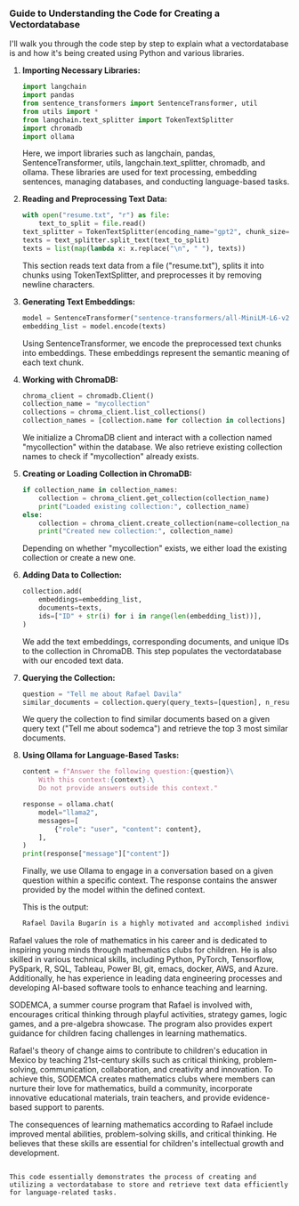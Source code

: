 ### Guide to Understanding the Code for Creating a Vectordatabase

I'll walk you through the code step by step to explain what a vectordatabase is and how it's being created using Python and various libraries.

1. **Importing Necessary Libraries:**
   ```python
   import langchain
   import pandas
   from sentence_transformers import SentenceTransformer, util
   from utils import *
   from langchain.text_splitter import TokenTextSplitter
   import chromadb
   import ollama
   ```

   Here, we import libraries such as langchain, pandas, SentenceTransformer, utils, langchain.text_splitter, chromadb, and ollama. These libraries are used for text processing, embedding sentences, managing databases, and conducting language-based tasks.

2. **Reading and Preprocessing Text Data:**
   ```python
   with open("resume.txt", "r") as file:
       text_to_split = file.read()
   text_splitter = TokenTextSplitter(encoding_name="gpt2", chunk_size=250, chunk_overlap=10)
   texts = text_splitter.split_text(text_to_split)
   texts = list(map(lambda x: x.replace("\n", " "), texts))
   ```

   This section reads text data from a file ("resume.txt"), splits it into chunks using TokenTextSplitter, and preprocesses it by removing newline characters.

3. **Generating Text Embeddings:**
   ```python
   model = SentenceTransformer("sentence-transformers/all-MiniLM-L6-v2")
   embedding_list = model.encode(texts)
   ```

   Using SentenceTransformer, we encode the preprocessed text chunks into embeddings. These embeddings represent the semantic meaning of each text chunk.

4. **Working with ChromaDB:**
   ```python
   chroma_client = chromadb.Client()
   collection_name = "mycollection"
   collections = chroma_client.list_collections()
   collection_names = [collection.name for collection in collections]
   ```

   We initialize a ChromaDB client and interact with a collection named "mycollection" within the database. We also retrieve existing collection names to check if "mycollection" already exists.

5. **Creating or Loading Collection in ChromaDB:**
   ```python
   if collection_name in collection_names:
       collection = chroma_client.get_collection(collection_name)
       print("Loaded existing collection:", collection_name)
   else:
       collection = chroma_client.create_collection(name=collection_name)
       print("Created new collection:", collection_name)
   ```

   Depending on whether "mycollection" exists, we either load the existing collection or create a new one.

6. **Adding Data to Collection:**
   ```python
   collection.add(
       embeddings=embedding_list,
       documents=texts,
       ids=["ID" + str(i) for i in range(len(embedding_list))],
   )
   ```

   We add the text embeddings, corresponding documents, and unique IDs to the collection in ChromaDB. This step populates the vectordatabase with our encoded text data.

7. **Querying the Collection:**
   ```python
   question = "Tell me about Rafael Davila"
   similar_documents = collection.query(query_texts=[question], n_results=3)
   ```

   We query the collection to find similar documents based on a given query text ("Tell me about sodemca") and retrieve the top 3 most similar documents.

8. **Using Ollama for Language-Based Tasks:**
   ```python
   content = f"Answer the following question:{question}\
       With this context:{context}.\
       Do not provide answers outside this context."

   response = ollama.chat(
       model="llama2",
       messages=[
           {"role": "user", "content": content},
       ],
   )
   print(response["message"]["content"])
   ```

   Finally, we use Ollama to engage in a conversation based on a given question within a specific context. The response contains the answer provided by the model within the defined context.

   This is the output:

   ```bash
   Rafael Davila Bugarín is a highly motivated and accomplished individual with a passion for mathematics and education. As a Fulbright-García Robles scholar, he will be pursuing his second master's degree in Data Science at Duke University in North Carolina. Rafael has also worked as a Research Assistant at the Duke Center for Research & Engineering of AI Technology in Education and as a Digital Transformation Officer at the Federal Telecommunications Institute Benito Juarez in Mexico City.

Rafael values the role of mathematics in his career and is dedicated to inspiring young minds through mathematics clubs for children. He is also skilled in various technical skills, including Python, PyTorch, Tensorflow, PySpark, R, SQL, Tableau, Power BI, git, emacs, docker, AWS, and Azure. Additionally, he has experience in leading data engineering processes and developing AI-based software tools to enhance teaching and learning.

SODEMCA, a summer course program that Rafael is involved with, encourages critical thinking through playful activities, strategy games, logic games, and a pre-algebra showcase. The program also provides expert guidance for children facing challenges in learning mathematics.

Rafael's theory of change aims to contribute to children's education in Mexico by teaching 21st-century skills such as critical thinking, problem-solving, communication, collaboration, and creativity and innovation. To achieve this, SODEMCA creates mathematics clubs where members can nurture their love for mathematics, build a community, incorporate innovative educational materials, train teachers, and provide evidence-based support to parents.

The consequences of learning mathematics according to Rafael include improved mental abilities, problem-solving skills, and critical thinking. He believes that these skills are essential for children's intellectual growth and development.
```

This code essentially demonstrates the process of creating and utilizing a vectordatabase to store and retrieve text data efficiently for language-related tasks.
